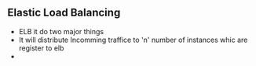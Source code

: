 ## Elastic Load Balancing
- ELB it do two major things 
- It will distribute Incomming traffice to 'n' number of instances whic are register to elb 
- 